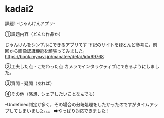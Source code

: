 # kadai2
課題1 -じゃんけんアプリ-

①課題内容（どんな作品か）

じゃんけんをシンプルにできるアプリです
下記のサイトをほとんど参考に，前回から画像認識機能を頑張ってみました。
https://book.mynavi.jp/manatee/detail/id=99768

②工夫した点・こだわった点
カメラでインタラクティブにできるようにしました。

③質問・疑問（あれば）

④その他（感想、シェアしたいことなんでも）

-Undefined判定が多く，その場合の分岐処理をしたかったのですがタイムアップしてしまいました。。。
➡やっぱり対応できました！
